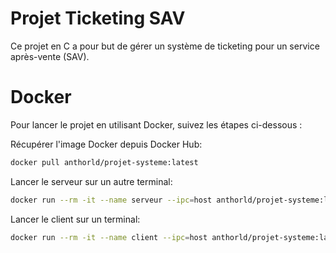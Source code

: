 # Projet Ticketing SAV

Ce projet en C a pour but de gérer un système de ticketing pour un service après-vente (SAV).

# Docker

Pour lancer le projet en utilisant Docker, suivez les étapes ci-dessous :

Récupérer l'image Docker depuis Docker Hub:
```bash
docker pull anthorld/projet-systeme:latest
```

Lancer le serveur sur un autre terminal:
```bash
docker run --rm -it --name serveur --ipc=host anthorld/projet-systeme:latest
```

Lancer le client sur un terminal:
```bash
docker run --rm -it --name client --ipc=host anthorld/projet-systeme:latest ./client
```


